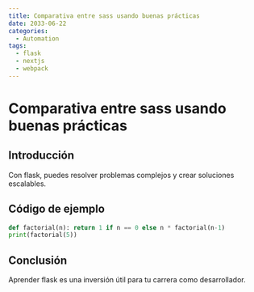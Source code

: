 ```yaml
---
title: Comparativa entre sass usando buenas prácticas
date: 2033-06-22
categories:
  - Automation
tags:
  - flask
  - nextjs
  - webpack
---
```


# Comparativa entre sass usando buenas prácticas

## Introducción

Con flask, puedes resolver problemas complejos y crear soluciones escalables.

## Código de ejemplo

```python
def factorial(n): return 1 if n == 0 else n * factorial(n-1)
print(factorial(5))
```

## Conclusión

Aprender flask es una inversión útil para tu carrera como desarrollador.